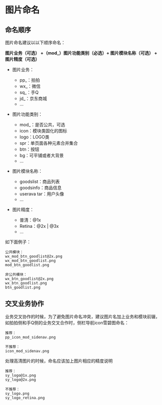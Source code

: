 # 图片命名

## 命名顺序

图片命名建议以以下顺序命名：

**图片业务（可选） +（mod_）图片功能类别（必选）+ 图片模块名称（可选） + 图片精度（可选）**

* 图片业务：
    - pp_：拍拍
    - wx_：微信
    - sq_：手Q
    - jd_：京东商城
    - ...


* 图片功能类别：

    - mod_：是否公共，可选
    - icon：模块类固化的图标
    - logo：LOGO类
    - spr：单页面各种元素合并集合
    - btn：按钮
    - bg：可平铺或者大背景
    - ...


* 图片模块名称：

    - goodslist：商品列表
    - goodsinfo：商品信息
    - userava	tar：用户头像
    - ...


* 图片精度：

    - 普清：@1x
    - Retina：@2x | @3x
    - ...


如下面例子：

	公共模块：
	wx_mod_btn_goodlist@2x.png
	wx_mod_btn_goodlist.png
	mod_btn_goodlist.png 
	
	非公共模块：
	wx_btn_goodlist@2x.png
	wx_btn_goodlist.png
	btn_goodlist.png

## 交叉业务协作

业务交叉协作的时候，为了避免图片命名冲突，建议图片名加上业务和模块前辍，如拍拍侧和手Q侧的业务交叉合作时，侧栏导航icon雪碧图命名：

	推荐：
	pp_icon_mod_sidenav.png

	不推荐：
	icon_mod_sidenav.png

处理高清图片的时候，命名应该加上图片相应的精度说明

	推荐：
	sy_logo@1x.png
	sy_logo@2x.png

	不推荐：
	sy_logo.png
	sy_logo_retina.png
